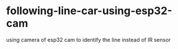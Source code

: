 # following-line-car-using-esp32-cam
using camera of esp32 cam to identify the line instead of IR sensor
